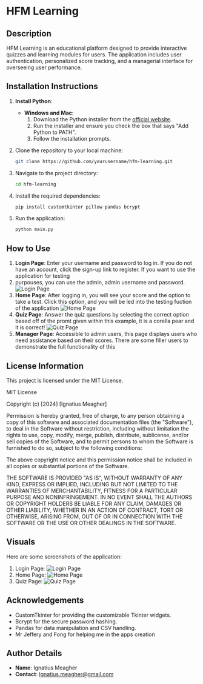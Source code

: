 # HFM Learning

## Description
HFM Learning is an educational platform designed to provide interactive quizzes and learning modules for users. The application includes user authentication, personalized score tracking, and a managerial interface for overseeing user performance.

## Installation Instructions
1. **Install Python**:
    - **Windows and Mac**:
      1. Download the Python installer from the [official website](https://www.python.org/downloads/).
      2. Run the installer and ensure you check the box that says "Add Python to PATH".
      3. Follow the installation prompts.
  
2. Clone the repository to your local machine:
    ```bash
    git clone https://github.com/yourusername/hfm-learning.git
    ```
3. Navigate to the project directory:
    ```bash
    cd hfm-learning
    ```
4. Install the required dependencies:
    ```bash
    pip install customtkinter pillow pandas bcrypt

    ```
5. Run the application:
    ```bash
    python main.py
    ```

## How to Use
1. **Login Page**: Enter your username and password to log in. If you do not have an account, click the sign-up link to register. If you want to use the application for testing
2. purpouses, you can use the admin, admin username and password. 
    ![Login Page](./path/to/Screenshot%202024-06-26%20at%2010.41.15%20pm.png)
3. **Home Page**: After logging in, you will see your score and the option to take a test. Click this option, and you will be led into the testing fuction of the application
    ![Home Page](./path/to/Screenshot%202024-06-26%20at%2010.43.47%20pm.png)
4. **Quiz Page**: Answer the quiz questions by selecting the correct option based off of the promt given within this example, it is a corella pear and it is correct!
    ![Quiz Page](./path/to/Screenshot%202024-06-26%20at%2010.46.06%20pm.png)
5. **Manager Page**: Accessible to admin users, this page displays users who need assistance based on their scores. There are some filler users to demonstrate the full functionality of this

## License Information
This project is licensed under the MIT License.

MIT License

Copyright (c) [2024] [Ignatius Meagher]

Permission is hereby granted, free of charge, to any person obtaining a copy
of this software and associated documentation files (the "Software"), to deal
in the Software without restriction, including without limitation the rights
to use, copy, modify, merge, publish, distribute, sublicense, and/or sell
copies of the Software, and to permit persons to whom the Software is
furnished to do so, subject to the following conditions:

The above copyright notice and this permission notice shall be included in all
copies or substantial portions of the Software.

THE SOFTWARE IS PROVIDED "AS IS", WITHOUT WARRANTY OF ANY KIND, EXPRESS OR
IMPLIED, INCLUDING BUT NOT LIMITED TO THE WARRANTIES OF MERCHANTABILITY,
FITNESS FOR A PARTICULAR PURPOSE AND NONINFRINGEMENT. IN NO EVENT SHALL THE
AUTHORS OR COPYRIGHT HOLDERS BE LIABLE FOR ANY CLAIM, DAMAGES OR OTHER
LIABILITY, WHETHER IN AN ACTION OF CONTRACT, TORT OR OTHERWISE, ARISING FROM,
OUT OF OR IN CONNECTION WITH THE SOFTWARE OR THE USE OR OTHER DEALINGS IN THE
SOFTWARE.


## Visuals
Here are some screenshots of the application:
1. Login Page:
    ![Login Page](./path/to/Screenshot%202024-06-26%20at%2010.41.15%20pm.png)
2. Home Page:
    ![Home Page](./path/to/Screenshot%202024-06-26%20at%2010.43.47%20pm.png)
3. Quiz Page:
    ![Quiz Page](./path/to/Screenshot%202024-06-26%20at%2010.46.06%20pm.png)

## Acknowledgements
- CustomTkinter for providing the customizable Tkinter widgets.
- Bcrypt for the secure password hashing.
- Pandas for data manipulation and CSV handling.
- Mr Jeffery and Fong for helping me in the apps creation

## Author Details
- **Name**: Ignatius Meagher
- **Contact**: Ignatius.meagher@gmail.com

